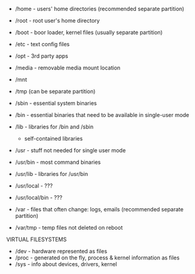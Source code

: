 
* /home - users' home directories (recommended separate partition)
* /root - root user's home directory

* /boot - boor loader, kernel files (usually separate partition)
* /etc - text config files
* /opt - 3rd party apps
* /media - removable media mount location
* /mnt
* /tmp (can be separate partition)

* /sbin - essential system binaries
* /bin - essential binaries that need to be available in single-user mode
* /lib - libraries for /bin and /sbin
  - self-contained libraries

* /usr - stuff not needed for single user mode
* /usr/bin - most command binaries
* /usr/lib - libraries for /usr/bin
* /usr/local - ???
* /usr/local/bin - ???

* /var - files that often change: logs, emails (recommended separate partition)
* /var/tmp - temp files not deleted on reboot

VIRTUAL FILESYSTEMS

* /dev - hardware represented as files
* /proc - generated on the fly, process & kernel information as files
* /sys - info about devices, drivers, kernel
